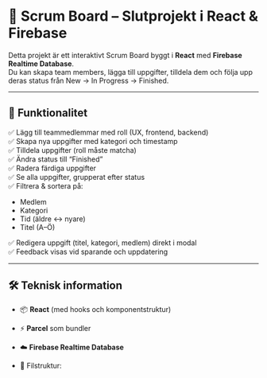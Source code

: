 # 🧩 Scrum Board – Slutprojekt i React & Firebase

Detta projekt är ett interaktivt Scrum Board byggt i **React** med **Firebase Realtime Database**.  
Du kan skapa team members, lägga till uppgifter, tilldela dem och följa upp deras status från New → In Progress → Finished.

---

## 🚀 Funktionalitet

✅ Lägg till teammedlemmar med roll (UX, frontend, backend)  
✅ Skapa nya uppgifter med kategori och timestamp  
✅ Tilldela uppgifter (roll måste matcha)  
✅ Ändra status till “Finished”  
✅ Radera färdiga uppgifter  
✅ Se alla uppgifter, grupperat efter status  
✅ Filtrera & sortera på:
- Medlem
- Kategori
- Tid (äldre ↔ nyare)
- Titel (A–Ö)

✅ Redigera uppgift (titel, kategori, medlem) direkt i modal  
✅ Feedback visas vid sparande och uppdatering

---

## 🛠️ Teknisk information

- 📦 **React** (med hooks och komponentstruktur)
- ⚡ **Parcel** som bundler
- ☁️ **Firebase Realtime Database**


- 📁 Filstruktur:

